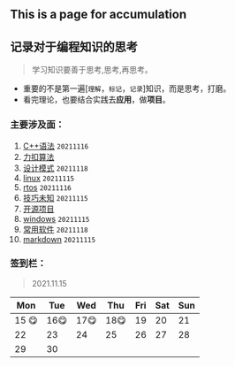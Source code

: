 ## This is a page for accumulation

## 记录对于**编程知识**的思考

> 学习知识要善于思考,思考,再思考。
- 重要的不是第一遍[`理解`，`标记`，`记录`]知识，而是思考，打磨。
- 看完理论，也要结合实践去**应用**，做**项目**。

### 主要涉及面：

1. [C++语法](documents/C++语法.md)  `20211116`
2. [力扣算法](documents/力扣算法.md)
3. [设计模式](documents/设计模式.md) `20211118`
4. [linux](documents/linux.md) `20211115`
5. [rtos](documents/rtos.md) `20211116`
6. [技巧未知](documents/技巧.md) `20211115`
7. [开源项目](documents/开源项目.md)
8. [windows](documents/windows.md) `20211115`
9. [常用软件](documents/常用软件.md) `20211118`
10. [markdown](documents/markdown.md) `20211115`

### 签到栏：

> 2021.11.15

| Mon      | Tue     | Wed     | Thu     | Fri  | Sat  | Sun  |
| -------- | ------- | ------- | ------- | ---- | ---- | ---- |
| 15 :yum: | 16:yum: | 17:yum: | 18:yum: | 19   | 20   | 21   |
| 22       | 23      | 24      | 25      | 26   | 27   | 28   |
| 29       | 30      |         |         |      |      |      |